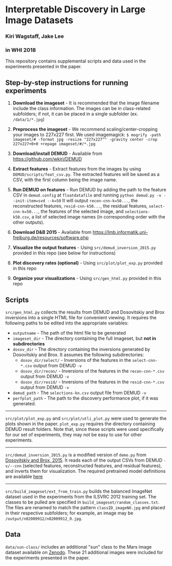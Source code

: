 # Interpretable Discovery in Large Image Datasets
### Kiri Wagstaff, Jake Lee
### in WHI 2018

This repository contains supplemental scripts and data used in the experiments presented in the paper.

## Step-by-step instructions for running experiments

1. **Download the imageset** - It is recommended that the image filename include the class information. The images can be in class-related subfolders; if not, it can be placed in a single subfolder (ex. `/data/1/*.jpg`)

2. **Preprocess the imageset** - We recommend scaling/center-cropping your images to 227x227 first. We used imagemagick:
	`$ mogrify -path imageset/# -format jpg -resize "227x227^" -gravity center -crop 227x227+0+0 +repage imageset/#/*.jpg`

3. **Download/install DEMUD** - Available from https://github.com/wkiri/DEMUD

4. **Extract features** - Extract features from the images by using `DEMUD/scripts/feat_csv.py`. The extracted features will be saved as a CSV, with the first column being the image name.

5. **Run DEMUD on features** - Run DEMUD by adding the path to the feature CSV in `demud.config` at `floatdatafile` and running
	`python demud.py -v --init-item=svd --k=50`
	It will output `recon-cnn-k=50...`, the reconstructed features, `resid-cnn-k50...`, the residual features, `select-cnn-k=50...`, the features of the selected image, and `selections-k50.csv`, a list of selected image names (in corresponding order with the other outputs).

6. **Download D&B 2015** - Available from https://lmb.informatik.uni-freiburg.de/resources/software.php

7. **Visualize the output features** - Using `src/demud_inversion_2015.py` provided in this repo (see below for instructions)

8. **Plot discovery rates (optional)** - Using `src/plot/plot_exp.py` provided in this repo

9. **Organize your visualizations** - Using `src/gen_html.py` provided in this repo 

## Scripts

`src/gen_html.py` collects the results from DEMUD and Dosovitskiy and Brox inversions into a single HTML file for convenient viewing. It requires the following paths to be edited into the appropriate variables:
* `outputname` - The path of the html file to be generated
* `imageset_dir` - The directory containing the full imageset, but **not in subdirectories**
* `dosov_dir` - The directory containing the inversions generated by Dosovitskiy and Brox. It assumes the following subdirectories:
	* `dosov_dir/select/` - Inversions of the features in the `select-cnn-*.csv` output from DEMUD `-v`
	* `dosov_dir/recon/` - Inversions of the features in the `recon-cnn-*.csv` output from DEMUD `-v`
	* `dosov_dir/resid/` - Inversions of the features in the `resid-cnn-*.csv` output from DEMUD `-v`
* `demud_path` - The `selections-kn.csv` output file from DEMUD `-v`
* `perfplot_path` - The path to the discovery performance plot, if it was generated.

-----------

`src/plot/plot_exp.py` and `src/plot/utli_plot.py` were used to generate the plots shown in the paper. `plot_exp.py` requires the directory containing DEMUD result folders. Note that, since these scripts were used specifically for our set of experiments, they may not be easy to use for other experiments.

-----------

`src/demud_inversion_2015.py` is a modified version of `demo.py` from [Dosovitskiy and Brox, 2015](https://arxiv.org/abs/1506.02753). It reads each of the output CSVs from DEMUD `-v/--cnn` (selected features, reconstructed features, and residual features), and inverts them for visualization. The required pretrained model definitions are available [here](https://lmb.informatik.uni-freiburg.de/resources/software.php)

-----------

`src/build_imageset/ext_from_train.py` builds the balanced ImageNet dataset used in the experiments from the ILSVRC 2012 training set. The classes to be pulled are specified in `build_imageset/random_classes.txt`. The files are renamed to match the pattern `classID_imageNO.jpg` and placed in their respective subfolders; for example, an image may be `/output/n02009912/n02009912_0.jpg`.

## Data

`data/sun-class/` includes an additional "sun" class to the Mars image dataset available on [Zenodo](http://doi.org/10.5281/zenodo.1049137). These 21 additional images were included for the experiments presented in the paper.

